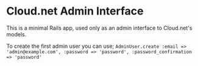 # Cloud.net Admin Interface

This is a minimal Rails app, used only as an admin interface to Cloud.net's models.

To create the first admin user you can use;
`AdminUser.create :email => 'admin@example.com', :password => 'password', :password_confirmation => 'password'`
